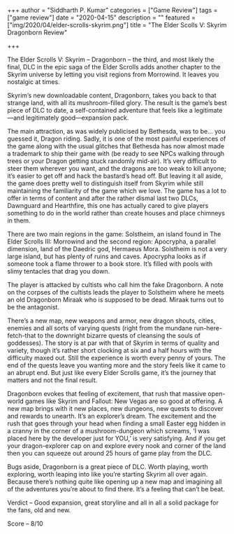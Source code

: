+++
author = "Siddharth P. Kumar"
categories = ["Game Review"]
tags = ["game review"]
date = "2020-04-15"
description = ""
featured = ["img/2020/04/elder-scrolls-skyrim.png"]
title = "The Elder Scolls V: Skyrim Dragonborn Review"

+++

The Elder Scrolls V: Skyrim – Dragonborn – the third, and most likely the final, DLC in the epic saga of the Elder Scrolls adds another chapter to the Skyrim universe by letting you visit regions from Morrowind. It leaves you nostalgic at times.



Skyrim’s new downloadable content, Dragonborn, takes you back to that strange land, with all its mushroom-filled glory. The result is the game’s best piece of DLC to date, a self-contained adventure that feels like a legitimate—and legitimately good—expansion pack.

The main attraction, as was widely publicised by Bethesda, was to be… you guessed it, Dragon riding. Sadly, it is one of the most painful experiences of the game along with the usual glitches that Bethesda has now almost made a trademark to ship their game with (be ready to see NPCs walking through trees or your Dragon getting stuck randomly mid-air). It’s very difficult to steer them wherever you want, and the dragons are too weak to kill anyone; it’s easier to get off and hack the bastard’s head off. But leaving it all aside, the game does pretty well to distinguish itself from Skyrim while still maintaining the familiarity of the game which we love. The game has a lot to offer in terms of content and after the rather dismal last two DLCs, Dawnguard and Hearthfire, this one has actually cared to give players something to do in the world rather than create houses and place chimneys in them.

There are two main regions in the game: Solstheim, an island found in The Elder Scrolls III: Morrowind and the second region: Apocrypha, a parallel dimension, land of the Daedric god, Hermaeus Mora. Solstheim is not a very large island, but has plenty of ruins and caves. Apocrypha looks as if someone took a flame thrower to a book store. It’s filled with pools with slimy tentacles that drag you down.

The player is attacked by cultists who call him the fake Dragonborn. A note on the corpses of the cultists leads the player to Solstheim where he meets an old Dragonborn Miraak who is supposed to be dead. Miraak turns out to be the antagonist.

There’s a new map, new weapons and armor, new dragon shouts, cities, enemies and all sorts of varying quests (right from the mundane run-here-fetch-that to the downright bizarre quests of cleansing the souls of goddesses). The story is at par with that of Skyrim in terms of quality and variety, though it’s rather short clocking at six and a half hours with the difficulty maxed out. Still the experience is worth every penny of yours. The end of the quests leave you wanting more and the story feels like it came to an abrupt end. But just like every Elder Scrolls game, it’s the journey that matters and not the final result.

Dragonborn evokes that feeling of excitement, that rush that massive open-world games like Skyrim and Fallout: New Vegas are so good at offering. A new map brings with it new places, new dungeons, new quests to discover and rewards to unearth. It’s an explorer’s dream. The excitement and the rush that goes through your head when finding a small Easter egg hidden in a cranny in the corner of a mushroom-dungeon which screams, ‘I was placed here by the developer just for YOU,’ is very satisfying. And if you get your dragon-explorer cap on and explore every nook and corner of the land then you can squeeze out around 25 hours of game play from the DLC.

Bugs aside, Dragonborn is a great piece of DLC. Worth playing, worth exploring, worth leaping into like you’re starting Skyrim all over again. Because there’s nothing quite like opening up a new map and imagining all of the adventures you’re about to find there. It’s a feeling that can’t be beat.

Verdict – Good expansion, great storyline and all in all a solid package for the fans, old and new.

Score – 8/10
